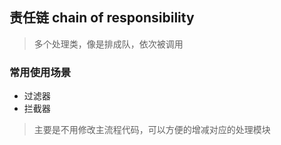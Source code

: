 ## 责任链 chain of responsibility
> 多个处理类，像是排成队，依次被调用

### 常用使用场景
* 过滤器
* 拦截器
> 主要是不用修改主流程代码，可以方便的增减对应的处理模块

